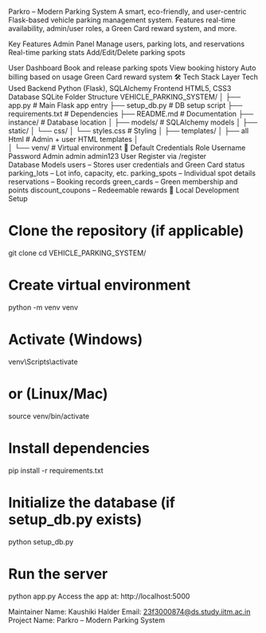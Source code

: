 Parkro – Modern Parking System
A smart, eco-friendly, and user-centric Flask-based vehicle parking management system. Features real-time availability, admin/user roles, a Green Card reward system, and more.

 Key Features
Admin Panel
Manage users, parking lots, and reservations
Real-time parking stats
Add/Edit/Delete parking spots

User Dashboard
Book and release parking spots
View booking history
Auto billing based on usage
Green Card reward system
🛠️ Tech Stack
Layer	Tech Used
Backend	Python (Flask), SQLAlchemy
Frontend	HTML5, CSS3
Database	SQLite
Folder Structure
VEHICLE_PARKING_SYSTEM/
│
├── app.py                 # Main Flask app entry
├── setup_db.py            # DB setup script
├── requirements.txt       # Dependencies
├── README.md              # Documentation
├── instance/              # Database location
│
├── models/                # SQLAlchemy models
│
├── static/
│   └── css/
│       └── styles.css     # Styling
│
├── templates/
│   ├── all Html             # Admin + user HTML templates
│             
│
└── venv/                  # Virtual environment
🔐 Default Credentials
Role	Username	Password
Admin	admin	admin123
User	Register via /register	
Database Models
users – Stores user credentials and Green Card status
parking_lots – Lot info, capacity, etc.
parking_spots – Individual spot details
reservations – Booking records
green_cards – Green membership and points
discount_coupons – Redeemable rewards
🧪 Local Development Setup
# Clone the repository (if applicable)
git clone <repo-url>
cd VEHICLE_PARKING_SYSTEM/

# Create virtual environment
python -m venv venv
# Activate (Windows)
venv\Scripts\activate
# or (Linux/Mac)
source venv/bin/activate

# Install dependencies
pip install -r requirements.txt

# Initialize the database (if setup_db.py exists)
python setup_db.py

# Run the server
python app.py
Access the app at: http://localhost:5000

Maintainer
Name: Kaushiki Halder Email: 23f3000874@ds.study.iitm.ac.in Project Name: Parkro – Modern Parking System

